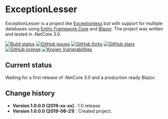 ExceptionLesser
====================================

ExceptionLesser is a project like [Exceptionless](https://github.com/exceptionless/Exceptionless) but with support for multiple databases using
[Entity Framework Core](https://docs.microsoft.com/en-us/ef/core/) and [Blazor](https://github.com/aspnet/Blazor).
The project was written and tested in .NetCore 3.0.

[![Build status](https://ci.appveyor.com/api/projects/status/r15iwnjcyoul5t1m?svg=true)](https://ci.appveyor.com/project/SeppPenner/exceptionlesser)
[![GitHub issues](https://img.shields.io/github/issues/SeppPenner/ExceptionLesser.svg)](https://github.com/SeppPenner/ExceptionLesser/issues)
[![GitHub forks](https://img.shields.io/github/forks/SeppPenner/ExceptionLesser.svg)](https://github.com/SeppPenner/ExceptionLesser/network)
[![GitHub stars](https://img.shields.io/github/stars/SeppPenner/ExceptionLesser.svg)](https://github.com/SeppPenner/ExceptionLesser/stargazers)
[![GitHub license](https://img.shields.io/badge/license-AGPL-blue.svg)](https://raw.githubusercontent.com/SeppPenner/ExceptionLesser/master/License.txt)
[![Known Vulnerabilities](https://snyk.io/test/github/SeppPenner/ExceptionLesser/badge.svg)](https://snyk.io/test/github/SeppPenner/ExceptionLesser)

## Current status

Waiting for a first release of .NetCore 3.0 and a production ready Blazor.

Change history
--------------

* **Version 1.0.0.0 (2019-xx-xx)** : 1.0 release.
* **Version 1.0.0.0 (2019-06-21)** : Created project.